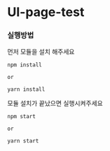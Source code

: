 # UI-page-test

### 실행방법

먼저 모듈을 설치 해주세요
```
npm install

or

yarn install
```

모듈 설치가 끝났으면 실행시켜주세요
```
npm start

or

yarn start
```
